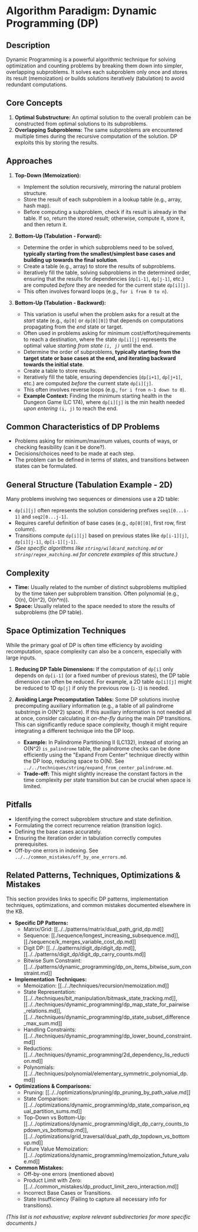 # Algorithm Paradigm: Dynamic Programming (DP)

## Description

Dynamic Programming is a powerful algorithmic technique for solving optimization and counting problems by breaking them down into simpler, overlapping subproblems. It solves each subproblem only once and stores its result (memoization) or builds solutions iteratively (tabulation) to avoid redundant computations.

## Core Concepts

1.  **Optimal Substructure:** An optimal solution to the overall problem can be constructed from optimal solutions to its subproblems.
2.  **Overlapping Subproblems:** The same subproblems are encountered multiple times during the recursive computation of the solution. DP exploits this by storing the results.

## Approaches

1.  **Top-Down (Memoization):**
    *   Implement the solution recursively, mirroring the natural problem structure.
    *   Store the result of each subproblem in a lookup table (e.g., array, hash map).
    *   Before computing a subproblem, check if its result is already in the table. If so, return the stored result; otherwise, compute it, store it, and then return it.

2.  **Bottom-Up (Tabulation - Forward):**
    *   Determine the order in which subproblems need to be solved, **typically starting from the smallest/simplest base cases and building up towards the final solution**.
    *   Create a table (e.g., array) to store the results of subproblems.
    *   Iteratively fill the table, solving subproblems in the determined order, ensuring that the results for dependencies (`dp[i-1]`, `dp[j-1]`, etc.) are computed *before* they are needed for the current state `dp[i][j]`.
    *   This often involves forward loops (e.g., `for i from 0 to n`).

3.  **Bottom-Up (Tabulation - Backward):**
    *   This variation is useful when the problem asks for a result at the *start* state (e.g., `dp[0]` or `dp[0][0]`) that depends on computations propagating from the *end* state or target.
    *   Often used in problems asking for minimum cost/effort/requirements to reach a destination, where the state `dp[i][j]` represents the optimal value *starting from state `(i, j)`* until the end.
    *   Determine the order of subproblems, **typically starting from the target state or base cases at the end, and iterating backward towards the initial state**.
    *   Create a table to store results.
    *   Iteratively fill the table, ensuring dependencies (`dp[i+1]`, `dp[j+1]`, etc.) are computed *before* the current state `dp[i][j]`.
    *   This often involves reverse loops (e.g., `for i from n-1 down to 0`).
    *   **Example Context:** Finding the minimum starting health in the Dungeon Game (LC 174), where `dp[i][j]` is the min health needed *upon entering* `(i, j)` to reach the end.

## Common Characteristics of DP Problems

*   Problems asking for minimum/maximum values, counts of ways, or checking feasibility (can it be done?).
*   Decisions/choices need to be made at each step.
*   The problem can be defined in terms of states, and transitions between states can be formulated.

## General Structure (Tabulation Example - 2D)

Many problems involving two sequences or dimensions use a 2D table:

*   `dp[i][j]` often represents the solution considering prefixes `seq1[0...i-1]` and `seq2[0...j-1]`.
*   Requires careful definition of base cases (e.g., `dp[0][0]`, first row, first column).
*   Transitions compute `dp[i][j]` based on previous states like `dp[i-1][j]`, `dp[i][j-1]`, `dp[i-1][j-1]`.
*   *(See specific algorithms like `string/wildcard_matching.md` or `string/regex_matching.md` for concrete examples of this structure.)*

## Complexity

*   **Time:** Usually related to the number of distinct subproblems multiplied by the time taken per subproblem transition. Often polynomial (e.g., O(n), O(n^2), O(n*m)).
*   **Space:** Usually related to the space needed to store the results of subproblems (the DP table).

## Space Optimization Techniques

While the primary goal of DP is often time efficiency by avoiding recomputation, space complexity can also be a concern, especially with large inputs.

1.  **Reducing DP Table Dimensions:** If the computation of `dp[i]` only depends on `dp[i-1]` (or a fixed number of previous states), the DP table dimension can often be reduced. For example, a 2D table `dp[i][j]` might be reduced to 1D `dp[j]` if only the previous row (`i-1`) is needed.

2.  **Avoiding Large Precomputation Tables:** Some DP solutions involve precomputing auxiliary information (e.g., a table of all palindrome substrings in O(N^2) space). If this auxiliary information is not needed all at once, consider calculating it *on-the-fly* during the main DP transitions. This can significantly reduce space complexity, though it might require integrating a different technique into the DP loop.
    *   **Example:** In Palindrome Partitioning II (LC132), instead of storing an O(N^2) `is_palindrome` table, the palindrome checks can be done efficiently using the "Expand From Center" technique directly within the DP loop, reducing space to O(N). See `../../techniques/string/expand_from_center_palindrome.md`.
    *   **Trade-off:** This might slightly increase the constant factors in the time complexity per state transition but can be crucial when space is limited.

## Pitfalls

*   Identifying the correct subproblem structure and state definition.
*   Formulating the correct recurrence relation (transition logic).
*   Defining the base cases accurately.
*   Ensuring the iteration order in tabulation correctly computes prerequisites.
*   Off-by-one errors in indexing. See `../../common_mistakes/off_by_one_errors.md`.

## Related Patterns, Techniques, Optimizations & Mistakes

This section provides links to specific DP patterns, implementation techniques, optimizations, and common mistakes documented elsewhere in the KB.

*   **Specific DP Patterns:**
    *   Matrix/Grid: [[../../patterns/matrix/dual_path_grid_dp.md]]
    *   Sequence: [[./sequence/longest_increasing_subsequence.md]], [[./sequence/k_merges_variable_cost_dp.md]]
    *   Digit DP: [[../../patterns/digit_dp/digit_dp.md]], [[../../patterns/digit_dp/digit_dp_carry_counts.md]]
    *   Bitwise Sum Constraint: [[../../patterns/dynamic_programming/dp_on_items_bitwise_sum_constraint.md]]
*   **Implementation Techniques:**
    *   Memoization: [[../../techniques/recursion/memoization.md]]
    *   State Representation: [[../../techniques/bit_manipulation/bitmask_state_tracking.md]], [[../../techniques/dynamic_programming/dp_map_state_for_pairwise_relations.md]], [[../../techniques/dynamic_programming/dp_state_subset_difference_max_sum.md]]
    *   Handling Constraints: [[../../techniques/dynamic_programming/dp_lower_bound_constraint.md]]
    *   Reductions: [[../../techniques/dynamic_programming/2d_dependency_lis_reduction.md]]
    *   Polynomials: [[../../techniques/polynomial/elementary_symmetric_polynomial_dp.md]]
*   **Optimizations & Comparisons:**
    *   Pruning: [[../../optimizations/pruning/dp_pruning_by_path_value.md]]
    *   State Comparison: [[../../optimizations/dynamic_programming/dp_state_comparison_equal_partition_sums.md]]
    *   Top-Down vs Bottom-Up: [[../../optimizations/dynamic_programming/digit_dp_carry_counts_topdown_vs_bottomup.md]], [[../../optimizations/grid_traversal/dual_path_dp_topdown_vs_bottomup.md]]
    *   Future Value Memoization: [[../../optimizations/dynamic_programming/memoization_future_value.md]]
*   **Common Mistakes:**
    *   Off-by-one errors (mentioned above)
    *   Product Limit with Zero: [[../../common_mistakes/dp_product_limit_zero_interaction.md]]
    *   Incorrect Base Cases or Transitions.
    *   State Insufficiency (Failing to capture all necessary info for transitions).

*(This list is not exhaustive; explore relevant subdirectories for more specific documents.)* 